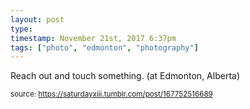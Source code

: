 ```yaml
---
layout: post
type: 
timestamp: November 21st, 2017 6:37pm
tags: ["photo", "edmonton", "photography"]
---
```

<a href="https://www.instagram.com/p/Bbx4Dg_neWK/ "></a>

Reach out and touch something. (at Edmonton, Alberta)
 
  
<small>source: https://saturdayxiii.tumblr.com/post/167752516689</small>